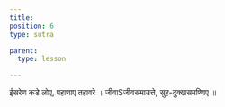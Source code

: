 ```yaml
---
title:
position: 6
type: sutra

parent:
  type: lesson

---
```


ईसरेण कडे लोए, पहाणाए तहावरे ।
जीवाSजीवसमाउत्ते, सुह-दुक्खसमण्णिए ॥

